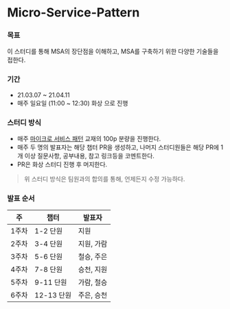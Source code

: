 # Micro-Service-Pattern
### 목표
이 스터디를 통해 MSA의 장단점을 이해하고, MSA를 구축하기 위한 다양한 기술들을 접한다.

### 기간
- 21.03.07 ~ 21.04.11
- 매주 일요일 (11:00 ~ 12:30) 화상 으로 진행

### 스터디 방식
- 매주 [마이크로 서비스 패턴](http://m.yes24.com/goods/detail/86542732) 교재의 100p 분량을 진행한다.
- 매주 두 명의 발표자는 해당 챕터 PR을 생성하고, 나머지 스터디원들은 해당 PR에 1개 이상 질문사항, 공부내용, 참고 링크등을 코멘트한다. 
- PR은 화상 스터디 진행 후 머지한다.

> 위 스터디 방식은 팀원과의 합의를 통해, 언제든지 수정 가능하다.

### 발표 순서
| 주    | 챕터       | 발표자     |
| ----- | ---------- | ---------- |
| 1주차 | 1-2 단원   | 지원       |
| 2주차 | 3-4 단원   | 지원, 가람 |
| 3주차 | 5-6 단원   | 철승, 주은 |
| 4주차 | 7-8 단원   | 승천, 지원 |
| 5주차 | 9-11 단원  | 가람, 철승 |
| 6주차 | 12-13 단원 | 주은, 승천 |